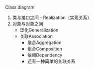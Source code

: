 Class diagram
1. 类与接口之间 - Realization（实现关系）
2. 对象与对象之间
    - 泛化Generalization
    - 关联Association
        - 聚合Aggregation
        - 组合Composition
        - 依赖Dependency
        - 还有一种简单的关联关系
